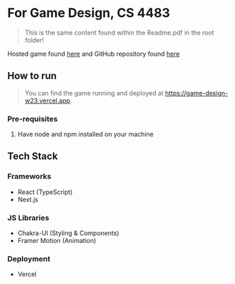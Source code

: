 # For Game Design, CS 4483
> This is the same content found within the Readme.pdf in the root folder!


Hosted game found [here](https://game-design-w23.vercel.app) and GitHub repository found [here](https://github.com/justinnzhang/game-design-w23)

## How to run
> You can find the game running and deployed at https://game-design-w23.vercel.app.
### Pre-requisites
1. Have node and npm installed on your machine

## Tech Stack
### Frameworks
* React (TypeScript)
* Next.js

### JS Libraries
* Chakra-UI (Styling & Components)
* Framer Motion (Animation)

### Deployment
* Vercel
